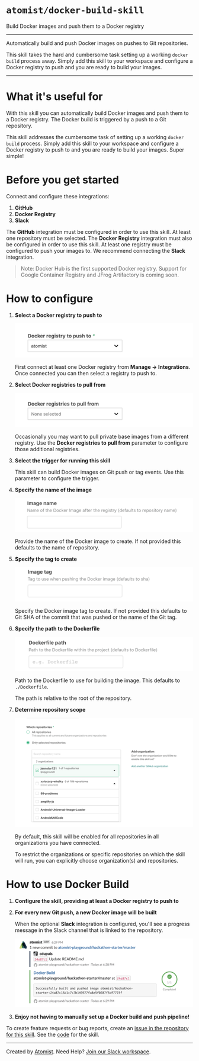 # `atomist/docker-build-skill`

<!---atomist-skill-description:start--->

Build Docker images and push them to a Docker registry

<!---atomist-skill-description:end--->

---

<!---atomist-skill-long_description:start--->

Automatically build and push Docker images on pushes to Git
repositories.

This skill takes the hard and cumbersome task setting up a working
`docker build` process away. Simply add this skill to your workspace
and configure a Docker registry to push and you are ready to build
your images.

<!---atomist-skill-long_description:end--->

---

<!---atomist-skill-readme:start--->

# What it's useful for

With this skill you can automatically build Docker images and push them to a Docker registry. The Docker build is triggered by a push to a Git repository.

This skill addresses the cumbersome task of setting up a working `docker build` process. Simply add this skill
to your workspace and configure a Docker registry to push to and you are ready to build your images. Super simple!

# Before you get started

Connect and configure these integrations:

1. **GitHub**
2. **Docker Registry**
3. **Slack**

The **GitHub** integration must be configured in order to use this skill. At least one repository must be selected.
The **Docker Registry** integration must also be configured in order to use this skill. At least one registry must
be configured to push your images to. We recommend connecting the **Slack** integration.

> Note: Docker Hub is the first supported Docker registry. Support for Google Container Registry and
> JFrog Artifactory is coming soon.

# How to configure

1. **Select a Docker registry to push to**

    ![Docker Registry](docs/images/docker-push-registry.png)

    First connect at least one Docker registry from **Manage -> Integrations**. Once connected you can then
    select a registry to push to.

1. **Select Docker registries to pull from**

    ![Docker Pull Registry](docs/images/docker-pull-registries.png)

    Occasionally you may want to pull private base images from a different registry. Use the **Docker registries to pull
    from** parameter to configure those additional registries.

1. **Select the trigger for running this skill**

    This skill can build Docker images on Git push or tag events. Use this parameter to configure the trigger.

1. **Specify the name of the image**

    ![Docker Image Name](docs/images/docker-image-name.png)

    Provide the name of the Docker image to create. If not provided this defaults to the name of repository.

1. **Specify the tag to create**

    ![Docker Image Tag](docs/images/docker-image-tag.png)

    Specify the Docker image tag to create. If not provided this defaults to Git SHA of the commit that was pushed or
    the name of the Git tag.

1. **Specify the path to the Dockerfile**

    ![Dockerfile Path](docs/images/dockerfile-path.png)

    Path to the Dockerfile to use for building the image. This defaults to `./Dockerfile`.

    The path is relative to the root of the repository.

1. **Determine repository scope**

    ![Repository filter](docs/images/repo-filter.png)

    By default, this skill will be enabled for all repositories in all organizations you have connected.

    To restrict the organizations or specific repositories on which the skill will run, you can explicitly choose
    organization(s) and repositories.

# How to use Docker Build

1. **Configure the skill, providing at least a Docker registry to push to**

2. **For every new Git push, a new Docker image will be built**

    When the optional **Slack** integration is configured, you'll see a progress message in the Slack
    channel that is linked to the repository.

    ![Slack Progress](docs/images/slack-progress.png)

3. **Enjoy not having to manually set up a Docker build and push pipeline!**

To create feature requests or bug reports, create an [issue in the repository for this skill](https://github.com/atomist-skills/docker-build-skill/issues).
See the [code](https://github.com/atomist-skills/docker-build-skill) for the skill.

<!---atomist-skill-readme:end--->

---

Created by [Atomist][atomist].
Need Help? [Join our Slack workspace][slack].

[atomist]: https://atomist.com/ "Atomist - How Teams Deliver Software"
[slack]: https://join.atomist.com/ "Atomist Community Slack"
